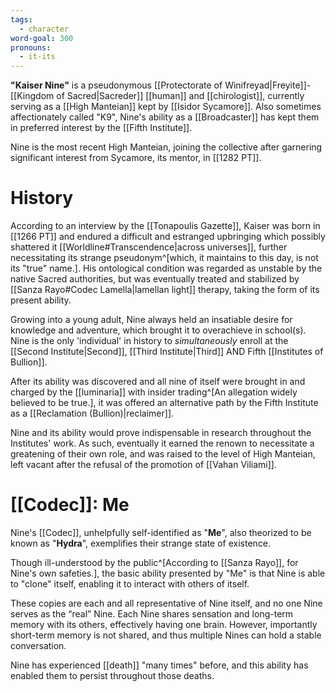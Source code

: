 ```yaml
---
tags:
  - character
word-goal: 300
pronouns:
  - it-its
---
```

**"Kaiser Nine"** is a pseudonymous [[Protectorate of Winifreyad|Freyite]]-[[Kingdom of Sacred|Sacreder]] [[human]] and [[chirologist]], currently serving as a [[High Manteian]] kept by [[Isidor Sycamore]]. Also sometimes affectionately called "K9", Nine's ability as a [[Broadcaster]] has kept them in preferred interest by the [[Fifth Institute]].

Nine is the most recent High Manteian, joining the collective after garnering significant interest from Sycamore, its mentor, in [[1282 PT]].

# History

According to an interview by the [[Tonapoulis Gazette]], Kaiser was born in [[1266 PT]] and endured a difficult and estranged upbringing which possibly shattered it [[Worldline#Transcendence|across universes]], further necessitating its strange pseudonym^[which, it maintains to this day, is not its "true" name.]. His ontological condition was regarded as unstable by the native Sacred authorities, but was eventually treated and stabilized by [[Sanza Rayo#Codec Lamella|lamellan light]] therapy, taking the form of its present ability.

Growing into a young adult, Nine always held an insatiable desire for knowledge and adventure, which brought it to overachieve in school(s). Nine is the only 'individual' in history to *simultaneously* enroll at the [[Second Institute|Second]], [[Third Institute|Third]] AND Fifth [[Institutes of Bullion]]. 

After its ability was discovered and all nine of itself were brought in and charged by the [[luminaria]] with insider trading^[An allegation widely believed to be true.], it was offered an alternative path by the Fifth Institute as a [[Reclamation (Bullion)|reclaimer]]. 

Nine and its ability would prove indispensable in research throughout the Institutes' work. As such, eventually it earned the renown to necessitate a greatening of their own role, and was raised to the level of High Manteian, left vacant after the refusal of the promotion of [[Vahan Viliami]].

# [[Codec]]: Me
Nine's [[Codec]], unhelpfully self-identified as "**Me**", also theorized to be known as "**Hydra**", exemplifies their strange state of existence. 

Though ill-understood by the public^[According to [[Sanza Rayo]], for Nine's own safeties.], the basic ability presented by "Me" is that Nine is able to "clone" itself, enabling it to interact with others of itself. 

These copies are each and all representative of Nine itself, and no one Nine serves as the “real” Nine. Each Nine shares sensation and long-term memory with its others, effectively having one brain. However, importantly short-term memory is not shared, and thus multiple Nines can hold a stable conversation.

Nine has experienced [[death]] "many times" before, and this ability has enabled them to persist throughout those deaths.